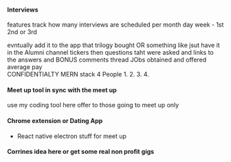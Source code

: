 #### Interviews 
features 
track how many interviews are scheduled per month day week - 1st 2nd or 3rd 

evntually add it to the app that trilogy bought OR something like jsut have it in the Alumni channel 
tickers 
then questions taht were asked and links to the answers and BONUS comments thread 
JObs obtained and offered
average pay  
CONFIDENTIALTY 
MERN stack 
4 People
1. 
2.
3.
4.



#### Meet up tool in sync with the meet up 
use my coding tool here offer to those going to meet up only 


#### Chrome extension or Dating App 
- React native electron stuff for meet up 

#### Corrines idea here or get some real non profit gigs
